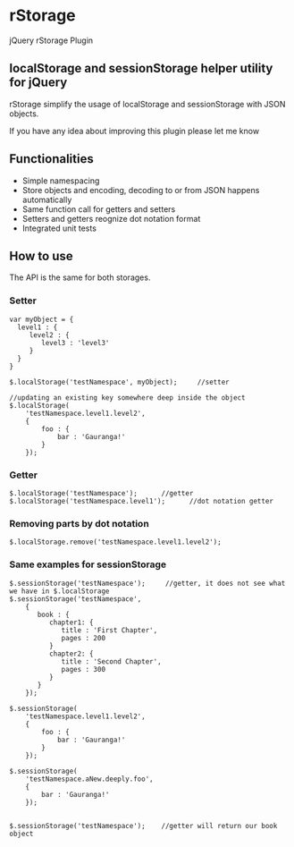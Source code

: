 rStorage
========

jQuery rStorage Plugin

## localStorage and sessionStorage helper utility for jQuery

rStorage simplify the usage of localStorage and sessionStorage with JSON objects.

If you have any idea about improving this plugin please let me know

## Functionalities

* Simple namespacing
* Store objects and encoding, decoding to or from JSON happens automatically
* Same function call for getters and setters
* Setters and getters reognize dot notation format
* Integrated unit tests

## How to use

The API is the same for both storages.

### Setter

    var myObject = {
      level1 : {
         level2 : {
            level3 : 'level3'
         }
      }
    }
    
    $.localStorage('testNamespace', myObject);     //setter

    //updating an existing key somewhere deep inside the object
    $.localStorage(
        'testNamespace.level1.level2',
        {
            foo : {
                bar : 'Gauranga!'
            }
        });
    

### Getter

    $.localStorage('testNamespace');      //getter
    $.localStorage('testNamespace.level1');      //dot notation getter

### Removing parts by dot notation

    $.localStorage.remove('testNamespace.level1.level2');

### Same examples for sessionStorage

    $.sessionStorage('testNamespace');     //getter, it does not see what we have in $.localStorage
    $.sessionStorage('testNamespace',
        {
           book : {
              chapter1: {
                 title : 'First Chapter',
                 pages : 200
              }
              chapter2: {
                 title : 'Second Chapter',
                 pages : 300
              }
           }
        });

    $.sessionStorage(
        'testNamespace.level1.level2',
        {
            foo : {
                bar : 'Gauranga!'
            }
        });

    $.sessionStorage(
        'testNamespace.aNew.deeply.foo',
        {
            bar : 'Gauranga!'
        });


    $.sessionStorage('testNamespace');    //getter will return our book object